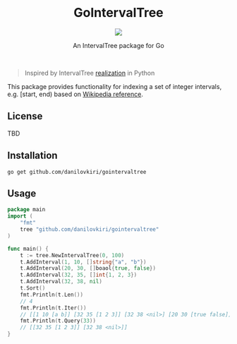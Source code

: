 <br>

<h1 align="center">GoIntervalTree</h1>

<p align="center">
  <a href="/LICENSE"><img src="https://img.shields.io/badge/license-MIT-black"/></a>
</p>

<p align="center">
  An IntervalTree package for Go
</p>

<br>

> Inspired by IntervalTree
> [realization](https://github.com/konstantint/pyliftover/blob/master/pyliftover/intervaltree.py) in Python 

This package provides functionality for indexing a set of integer intervals, e.g. [start, end) based on [Wikipedia reference](http://en.wikipedia.org/wiki/Interval_tree).

## License

TBD

## Installation
```shell
go get github.com/danilovkiri/gointervaltree
```

## Usage

```go
package main
import (
	"fmt"
	tree "github.com/danilovkiri/gointervaltree"
)

func main() {
	t := tree.NewIntervalTree(0, 100)
	t.AddInterval(1, 10, []string{"a", "b"})
	t.AddInterval(20, 30, []boaol{true, false})
	t.AddInterval(32, 35, []int{1, 2, 3})
	t.AddInterval(32, 38, nil)
	t.Sort()
	fmt.Println(t.Len())
	// 4
	fmt.Println(t.Iter())
	// [[1 10 [a b]] [32 35 [1 2 3]] [32 38 <nil>] [20 30 [true false]]]
	fmt.Println(t.Query(33))
	// [[32 35 [1 2 3]] [32 38 <nil>]]
}
```